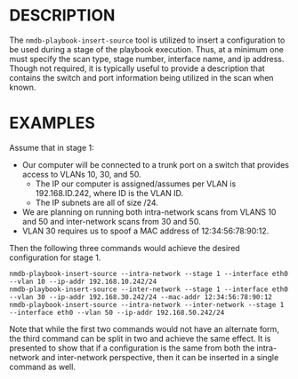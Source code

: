 DESCRIPTION
===========

The `nmdb-playbook-insert-source` tool is utilized to insert a configuration
to be used during a stage of the playbook execution.  Thus, at a minimum one
must specify the scan type, stage number, interface name, and ip address.
Though not required, it is typically useful to provide a description that
contains the switch and port information being utilized in the scan when known.


EXAMPLES
========

Assume that in stage 1:
* Our computer will be connected to a trunk port on a switch that provides
  access to VLANs 10, 30, and 50.
  * The IP our computer is assigned/assumes per VLAN is 192.168.ID.242, where
    ID is the VLAN ID.
  * The IP subnets are all of size /24.
* We are planning on running both intra-network scans from VLANS 10 and 50 and
  inter-network scans from 30 and 50.
* VLAN 30 requires us to spoof a MAC address of 12:34:56:78:90:12.

Then the following three commands would achieve the desired configuration for
stage 1.
```
nmdb-playbook-insert-source --intra-network --stage 1 --interface eth0 --vlan 10 --ip-addr 192.168.10.242/24
nmdb-playbook-insert-source --inter-network --stage 1 --interface eth0 --vlan 30 --ip-addr 192.168.30.242/24 --mac-addr 12:34:56:78:90:12
nmdb-playbook-insert-source --intra-network --inter-network --stage 1 --interface eth0 --vlan 50 --ip-addr 192.168.50.242/24
```

Note that while the first two commands would not have an alternate form, the
third command can be split in two and achieve the same effect.  It is presented
to show that if a configuration is the same from both the intra-network and
inter-network perspective, then it can be inserted in a single command as well.
